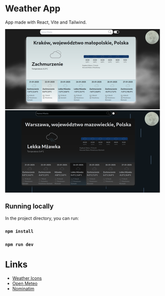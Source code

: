 # Weather App

App made with React, Vite and Tailwind.

<img width="1080" alt="Light Mode" src="https://github.com/barkowal/Horrific_Weather/blob/main/screenshots/Light_mode_Example.png">

<img width="1080" alt="Dark Mode" src="https://github.com/barkowal/Horrific_Weather/blob/main/screenshots/Dark_mode_Example.png">


## Running locally

In the project directory, you can run:
### `npm install`
### `npm run dev`


# Links
* [Weather Icons](https://github.com/roe-dl/weathericons)
* [Open Meteo](https://open-meteo.com/)
* [Nominatim](https://nominatim.org/)

